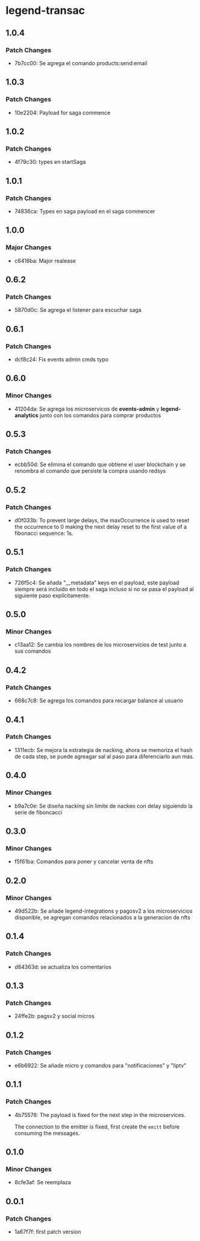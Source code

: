 # legend-transac

## 1.0.4

### Patch Changes

-   7b7cc00: Se agrega el comando products:send:email

## 1.0.3

### Patch Changes

-   10e2204: Payload for saga commence

## 1.0.2

### Patch Changes

-   4f79c30: types en startSaga

## 1.0.1

### Patch Changes

-   74836ca: Types en saga payload en el saga commencer

## 1.0.0

### Major Changes

-   c6416ba: Major realease

## 0.6.2

### Patch Changes

-   5870d0c: Se agrega el listener para escuchar saga

## 0.6.1

### Patch Changes

-   dcf8c24: Fix events admin cmds typo

## 0.6.0

### Minor Changes

-   41204da: Se agrega los microservicos de **events-admin** y **legend-analytics** junto con los comandos para comprar productos

## 0.5.3

### Patch Changes

-   ecbb50d: Se elimina el comando que obtiene el user blockchain y se renombra el comando que persiste la compra usando redsys

## 0.5.2

### Patch Changes

-   d0f033b: To prevent large delays, the maxOccurrence is used to reset the occurrence to 0 making the next
    delay reset to the first value of a fibonacci sequence: 1s.

## 0.5.1

### Patch Changes

-   726f5c4: Se añada "\_\_metadata" keys en el payload, este payload siempre será incluido en todo el saga incluso si no se pasa el payload al siguiente paso explícitamente.

## 0.5.0

### Minor Changes

-   c13aa12: Se cambia los nombres de los microservicios de test junto a sus comandos

## 0.4.2

### Patch Changes

-   668c7c8: Se agrega los comandos para recargar balance al usuario

## 0.4.1

### Patch Changes

-   1311ecb: Se mejora la estrategia de nacking, ahora se memoriza el hash de cada step, se puede agreagar sal al paso para diferenciarlo aun más.

## 0.4.0

### Minor Changes

-   b9a7c0e: Se diseña nacking sin limite de nackeo con delay siguiendo la serie de fiboncacci

## 0.3.0

### Minor Changes

-   f5f61ba: Comandos para poner y cancelar venta de nfts

## 0.2.0

### Minor Changes

-   49d522b: Se añade legend-integrations y pagosv2 a los microservicios disponible, se agregan comandos relacionados a la generacion de nfts

## 0.1.4

### Patch Changes

-   d84363d: se actualiza los comentarios

## 0.1.3

### Patch Changes

-   24ffe2b: pagsv2 y social micros

## 0.1.2

### Patch Changes

-   e6b6922: Se añade micro y comandos para "notificaciones" y "liptv"

## 0.1.1

### Patch Changes

-   4b75578: The payload is fixed for the next step in the microservices.

    The connection to the emitter is fixed, first create the `emitt` before consuming the messages.

## 0.1.0

### Minor Changes

-   8cfe3af: Se reemplaza

## 0.0.1

### Patch Changes

-   1a67f7f: first patch version
